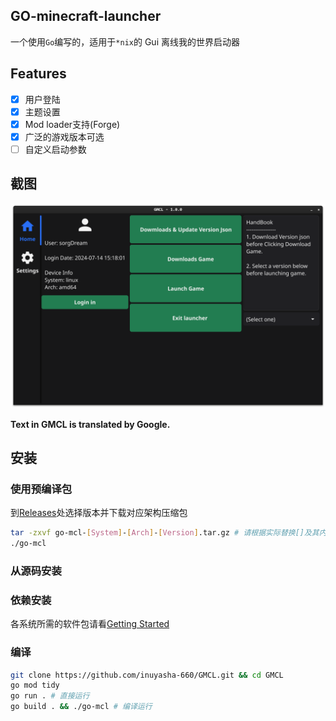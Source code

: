 ## GO-minecraft-launcher
一个使用``Go``编写的，适用于``*nix``的 Gui 离线我的世界启动器

## Features
- [x] 用户登陆
- [x] 主题设置
- [x] Mod loader支持(Forge)
- [x] 广泛的游戏版本可选
- [ ] 自定义启动参数

## 截图
![Home](./Resources/GMCL-homeScreenshot.png)

**Text in GMCL is translated by Google.**

## 安装

### 使用预编译包
到[Releases](https://github.com/inuyasha-660/GMCL/releases)处选择版本并下载对应架构压缩包

``````bash
tar -zxvf go-mcl-[System]-[Arch]-[Version].tar.gz # 请根据实际替换[]及其内容
./go-mcl
``````

### 从源码安装

### 依赖安装
各系统所需的软件包请看[Getting Started](https://docs.fyne.io/started/)

### 编译
``````bash
git clone https://github.com/inuyasha-660/GMCL.git && cd GMCL
go mod tidy
go run . # 直接运行
go build . && ./go-mcl # 编译运行
``````